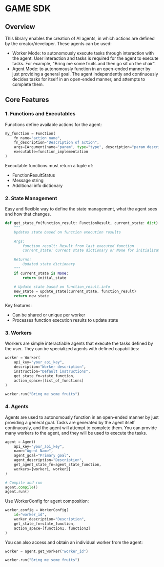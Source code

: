 # GAME SDK

## Overview

This library enables the creation of AI agents, in which actions are defined by the creator/developer. These agents can be used:
- Worker Mode: to autonomously execute tasks through interaction with the agent. User interaction and tasks is required for the agent to execute tasks. For example, "Bring me some fruits and then go sit on the chair".
- Agent Mode: to autonomously function in an open-ended manner by just providing a general goal. The agent independently and continuously decides tasks for itself in an open-ended manner, and attempts to complete them.


## Core Features

### 1. Functions and Executables

Functions define available actions for the agent:

```python
my_function = Function(
    fn_name="action_name",
    fn_description="Description of action",
    args=[Argument(name="param", type="type", description="param description")],
    executable=function_implementation
)
```
Executable functions must return a tuple of:
- FunctionResultStatus
- Message string
- Additional info dictionary


### 2. State Management

Easy and flexible way to define the state management, what the agent sees and how that changes.

```python
def get_state_fn(function_result: FunctionResult, current_state: dict) -> dict:
    """
    Updates state based on function execution results
    
    Args:
        function_result: Result from last executed function
        current_state: Current state dictionary or None for initialization
        
    Returns:
        Updated state dictionary
    """
    if current_state is None:
        return initial_state
    
    # Update state based on function_result.info
    new_state = update_state(current_state, function_result)
    return new_state
```

Key features:
- Can be shared or unique per worker
- Processes function execution results to update state

### 3. Workers
Workers are simple interactiable agents that execute the tasks defined by the user. They can be specialized agents with defined capabilities:

```python
worker = Worker(
    api_key="your_api_key",
    description="Worker description",
    instruction="Default instructions",
    get_state_fn=state_function,
    action_space=[list_of_functions]
)

worker.run("Bring me some fruits")
```



### 4. Agents

Agents are used to autonomously function in an open-ended manner by just providing a general goal. Tasks are generated by the agent itself continuously, and the agent will attempt to complete them. You can provide many workers to the agent, and they will be used to execute the tasks.

```python
agent = Agent(
    api_key="your_api_key",
    name="Agent Name",
    agent_goal="Primary goal",
    agent_description="Description",
    get_agent_state_fn=agent_state_function,
    workers=[worker1, worker2]
)

# Compile and run
agent.compile()
agent.run()
```

Use WorkerConfig for agent composition:

```python
worker_config = WorkerConfig(
    id="worker_id",
    worker_description="Description",
    get_state_fn=state_function,
    action_space=[function1, function2]
)
```

You can also access and obtain an individual worker from the agent:

```python
worker = agent.get_worker("worker_id")

worker.run("Bring me some fruits")
```

